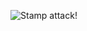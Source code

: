 ![Stamp attack!](https://media1.tenor.com/images/998984ebce8efaa0feab6b5331355101/tenor.gif?itemid=18249997)
